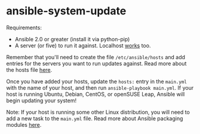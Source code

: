# ansible-system-update
Requirements:

* Ansible 2.0 or greater (install it via python-pip)
* A server (or five) to run it against. Localhost [works](https://docs.ansible.com/ansible/2.4/ansible-playbook.html) too.

Remember that you'll need to create the file `/etc/ansible/hosts` and add entries for the servers you want to run updates against. Read more about the hosts file [here](https://docs.ansible.com/ansible/latest/user_guide/intro_inventory.html).

Once you have added your hosts, update the `hosts:` entry in the `main.yml` with the name of your host, and then run `ansible-playbook main.yml`. If your host is running Ubuntu, Debian, CentOS, or openSUSE Leap, Ansible will begin updating your system!

Note: If your host is running some other Linux distribution, you will need to add a new task to the `main.yml` file. Read more about Ansible packaging modules [here]().
